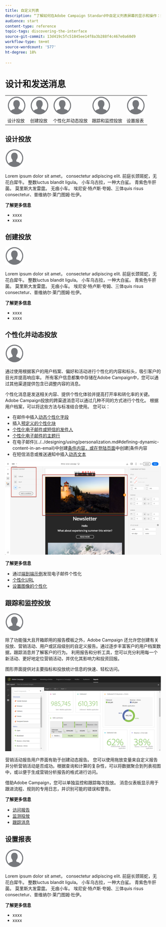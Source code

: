 ```yaml
---
title: 自定义列表
description: “了解如何在Adobe Campaign Standard中自定义列表屏幕的显示和操作：排序、筛选、删除或复制元素。 列表屏幕会显示一个或多个给定资源的元素。”
audience: start
content-type: reference
topic-tags: discovering-the-interface
source-git-commit: 13d419c5fc51845ee14f8a3b288f4c467e0a60d9
workflow-type: tm+mt
source-wordcount: '577'
ht-degree: 18%

---
```



# 设计和发送消息

<table>
<tr>
    <td valign="top">
        <a href="../../start/using/work-with-audiences.md"><img width="60px" alt="条件" src="assets/icon_profile.svg"/></a>
    </td>
    <td valign="top">
        <a href="../../api/using/creating-a-service.md"><img width="60px" alt="条件" src="assets/icon_profile.svg"/></a>
    </td>
    <td valign="top">
        <a href="../../api/using/interacting-with-custom-resources.md"><img width="60px" alt="条件" src="assets/icon_profile.svg"/></a>
    </td>
    <td valign="top">
        <a href="../../api/using/interacting-with-marketing-history.md"><img width="60px" alt="条件" src="assets/icon_profile.svg"/></a>
    </td>
    <td valign="top">
        <a href="../../api/using/interacting-with-marketing-history.md"><img width="60px" alt="条件" src="assets/icon_profile.svg"/></a>
    </td>
</tr>
<tr>
<td>设计投放</td>
<td>创建投放</td>
<td>个性化并动态投放</td>
<td>跟踪和监控投放</td>
<td>设置报表</td>
</tr>
</table>

## 设计投放

<img width="60px" alt="条件" src="assets/icon_profile.svg"/>

Lorem ipsum dolor sit amet， consectetur adipiscing elit. 前庭长颈斑蛇，无花白犀牛。 整数luctus blandit ligula。 小车乌古拉，一种大白鲨。 青紫色牛肝菌。 莫里斯大发雷霆。 无痕小车。 埃尼安·特卢斯·夸姆、三体quis risus consectetur、普维纳尔·莱门图姆·杜伊。

**了解更多信息**

* xxxx
* xxxx

## 创建投放

<img width="60px" alt="条件" src="assets/icon_profile.svg"/>

Lorem ipsum dolor sit amet， consectetur adipiscing elit. 前庭长颈斑蛇，无花白犀牛。 整数luctus blandit ligula。 小车乌古拉，一种大白鲨。 青紫色牛肝菌。 莫里斯大发雷霆。 无痕小车。 埃尼安·特卢斯·夸姆、三体quis risus consectetur、普维纳尔·莱门图姆·杜伊。

**了解更多信息**

* xxxx
* xxxx

## 个性化并动态投放

<img width="60px" alt="条件" src="assets/icon_profile.svg"/>

通过使用根据客户的用户档案、偏好和活动进行个性化的内容和标头，吸引客户的目光并提高响应率。 所有客户信息都集中存储在Adobe Campaign中，您可以通过其他渠道提供包含已调整内容的消息。

个性化消息是发送相关内容、提供个性化体验并提高打开率和转化率的关键。 Adobe Campaign投放的跨渠道消息可以通过几种不同的方式进行个性化。 根据用户档案，可以将这些方法与标准结合使用。 您可以：

* 在邮件中插入[动态个性化字段](../../designing/using/personalization.md#inserting-a-personalization-field)
* 插入[预定义的个性化块](../../designing/using/personalization.md#adding-a-content-block)
* [个性化电子邮件或短信的发件人](../../designing/using/subject-line.md)
* [个性化电子邮件的主题行](../../designing/using/subject-line.md)
* 在电子邮件](../../designing/using/personalization.md#defining-dynamic-content-in-an-email)中创建[条件内容，或在登陆页面](../../channels/using/designing-a-landing-page.md#defining-dynamic-content-in-a-landing-page)中创建[条件内容
* 在短信消息或推送通知中插入[动态文本](../../channels/using/defining-dynamic-text.md)

![](assets/delivery_content_43.png)

**了解更多信息**

* 通过[端到端示例](../../designing/using/personalization.md#example-email-personalization)发现电子邮件个性化
* [个性化URL](../../designing/using/personalization.md#personalizing-urls)
* [设置图像的个性化](../../designing/using/personalization.md#personalizing-an-image-source)

## 跟踪和监控投放

<img width="60px" alt="条件" src="assets/icon_profile.svg"/>

除了功能强大且开箱即用的报告模板之外，Adobe Campaign 还允许您创建有关投放、营销活动、用户或区段级别的自定义报告。通过逐步丰富客户的用户档案数据，跟踪消息并了解客户的行为。 利用报告和分析工具，您可以充分利用每一个新活动、更好地定位营销活动，并优化其影响力和投资回报。

图形界面提供对主要指标和投放统计信息的快速、轻松访问。

![](assets/dynamic_report_intro.png)

营销活动报告用户界面有助于创建动态报告。 您可以使用拖放变量来自定义报告并分析营销活动是否成功。根据查询和计算的复杂性，可以将数据聚合到列表视图中，或以便于生成营销分析报告的格式进行访问。

借助Adobe Campaign，您可以单独监控和跟踪每次投放。 消息仪表板显示用于跟进流程、规则的专用日志，并识别可能的错误和警告。


**了解更多信息**

* [访问报告](../../reporting/using/about-dynamic-reports.md)
* [监测投放](../../sending/using/monitoring-a-delivery.md)
* [跟踪消息](../../sending/using/tracking-messages.md)

## 设置报表

<img width="60px" alt="条件" src="assets/icon_profile.svg"/>

Lorem ipsum dolor sit amet， consectetur adipiscing elit. 前庭长颈斑蛇，无花白犀牛。 整数luctus blandit ligula。 小车乌古拉，一种大白鲨。 青紫色牛肝菌。 莫里斯大发雷霆。 无痕小车。 埃尼安·特卢斯·夸姆、三体quis risus consectetur、普维纳尔·莱门图姆·杜伊。

**了解更多信息**

* xxxx
* xxxx
